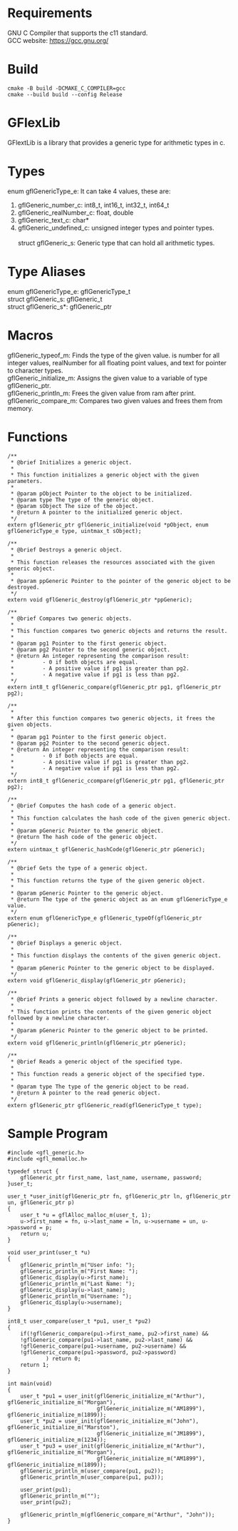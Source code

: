 # Requirements
GNU C Compiler that supports the c11 standard.<br>
GCC website: https://gcc.gnu.org/

# Build
```
cmake -B build -DCMAKE_C_COMPILER=gcc
cmake --build build --config Release
```

# GFlexLib
GFlextLib is a library that provides a generic type for arithmetic types in c.

# Types
enum gflGenericType_e: It can take 4 values, these are:<br>
1. gflGeneric_number_c: int8_t, int16_t, int32_t, int64_t<br>
2. gflGeneric_realNumber_c: float, double<br>
3. gflGeneric_text_c: char*<br>
4. gflGeneric_undefined_c: unsigned integer types and pointer types.<br><br>
struct gflGeneric_s: Generic type that can hold all arithmetic types.

# Type Aliases
enum gflGenericType_e: gflGenericType_t<br>
struct gflGeneric_s: gflGeneric_t<br>
struct gflGeneric_s*: gflGeneric_ptr<br>

# Macros
gflGeneric_typeof_m: Finds the type of the given value. is number for all integer values, realNumber for all floating point values, and text for pointer to character types.<br>
gflGeneric_initialize_m: Assigns the given value to a variable of type gflGeneric_ptr.<br>
gflGeneric_println_m: Frees the given value from ram after print.<br>
gflGeneric_compare_m: Compares two given values ​​and frees them from memory.<br>

# Functions
```
/**
 * @brief Initializes a generic object.
 *
 * This function initializes a generic object with the given parameters.
 *
 * @param pObject Pointer to the object to be initialized.
 * @param type The type of the generic object.
 * @param sObject The size of the object.
 * @return A pointer to the initialized generic object.
 */
extern gflGeneric_ptr gflGeneric_initialize(void *pObject, enum gflGenericType_e type, uintmax_t sObject);

/**
 * @brief Destroys a generic object.
 *
 * This function releases the resources associated with the given generic object.
 *
 * @param ppGeneric Pointer to the pointer of the generic object to be destroyed.
 */
extern void gflGeneric_destroy(gflGeneric_ptr *ppGeneric);

/**
 * @brief Compares two generic objects.
 *
 * This function compares two generic objects and returns the result.
 *
 * @param pg1 Pointer to the first generic object.
 * @param pg2 Pointer to the second generic object.
 * @return An integer representing the comparison result:
 *         - 0 if both objects are equal.
 *         - A positive value if pg1 is greater than pg2.
 *         - A negative value if pg1 is less than pg2.
 */
extern int8_t gflGeneric_compare(gflGeneric_ptr pg1, gflGeneric_ptr pg2);

/**
 *
 * After this function compares two generic objects, it frees the given objects.
 *
 * @param pg1 Pointer to the first generic object.
 * @param pg2 Pointer to the second generic object.
 * @return An integer representing the comparison result:
 *         - 0 if both objects are equal.
 *         - A positive value if pg1 is greater than pg2.
 *         - A negative value if pg1 is less than pg2.
 */
extern int8_t gflGeneric_ccompare(gflGeneric_ptr pg1, gflGeneric_ptr pg2);

/**
 * @brief Computes the hash code of a generic object.
 *
 * This function calculates the hash code of the given generic object.
 *
 * @param pGeneric Pointer to the generic object.
 * @return The hash code of the generic object.
 */
extern uintmax_t gflGeneric_hashCode(gflGeneric_ptr pGeneric);

/**
 * @brief Gets the type of a generic object.
 *
 * This function returns the type of the given generic object.
 *
 * @param pGeneric Pointer to the generic object.
 * @return The type of the generic object as an enum gflGenericType_e value.
 */
extern enum gflGenericType_e gflGeneric_typeOf(gflGeneric_ptr pGeneric);

/**
 * @brief Displays a generic object.
 *
 * This function displays the contents of the given generic object.
 *
 * @param pGeneric Pointer to the generic object to be displayed.
 */
extern void gflGeneric_display(gflGeneric_ptr pGeneric);

/**
 * @brief Prints a generic object followed by a newline character.
 *
 * This function prints the contents of the given generic object followed by a newline character.
 *
 * @param pGeneric Pointer to the generic object to be printed.
 */
extern void gflGeneric_println(gflGeneric_ptr pGeneric);

/**
 * @brief Reads a generic object of the specified type.
 *
 * This function reads a generic object of the specified type.
 *
 * @param type The type of the generic object to be read.
 * @return A pointer to the read generic object.
 */
extern gflGeneric_ptr gflGeneric_read(gflGenericType_t type);

```

# Sample Program

```
#include <gfl_generic.h>
#include <gfl_memalloc.h>

typedef struct {
    gflGeneric_ptr first_name, last_name, username, password;
}user_t;

user_t *user_init(gflGeneric_ptr fn, gflGeneric_ptr ln, gflGeneric_ptr un, gflGeneric_ptr p)
{
    user_t *u = gflAlloc_malloc_m(user_t, 1);
    u->first_name = fn, u->last_name = ln, u->username = un, u->password = p;
    return u;
}

void user_print(user_t *u)
{
    gflGeneric_println_m("User info: ");
    gflGeneric_println_m("First Name: ");
    gflGeneric_display(u->first_name);
    gflGeneric_println_m("Last Name: ");
    gflGeneric_display(u->last_name);
    gflGeneric_println_m("Username: ");
    gflGeneric_display(u->username);
}

int8_t user_compare(user_t *pu1, user_t *pu2)
{
    if(!gflGeneric_compare(pu1->first_name, pu2->first_name) &&
    !gflGeneric_compare(pu1->last_name, pu2->last_name) &&
    !gflGeneric_compare(pu1->username, pu2->username) &&
    !gflGeneric_compare(pu1->password, pu2->password)
            ) return 0;
    return 1;
}

int main(void)
{
    user_t *pu1 = user_init(gflGeneric_initialize_m("Arthur"), gflGeneric_initialize_m("Morgan"),
                            gflGeneric_initialize_m("AM1899"), gflGeneric_initialize_m(1899));
    user_t *pu2 = user_init(gflGeneric_initialize_m("John"), gflGeneric_initialize_m("Marston"),
                            gflGeneric_initialize_m("JM1899"), gflGeneric_initialize_m(1234));
    user_t *pu3 = user_init(gflGeneric_initialize_m("Arthur"), gflGeneric_initialize_m("Morgan"),
                            gflGeneric_initialize_m("AM1899"), gflGeneric_initialize_m(1899));
    gflGeneric_println_m(user_compare(pu1, pu2));
    gflGeneric_println_m(user_compare(pu1, pu3));

    user_print(pu1);
    gflGeneric_println_m("");
    user_print(pu2);

    gflGeneric_println_m(gflGeneric_compare_m("Arthur", "John"));
}
```
